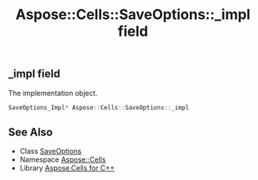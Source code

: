 ﻿---
title: Aspose::Cells::SaveOptions::_impl field
linktitle: _impl
second_title: Aspose.Cells for C++ API Reference
description: 'Aspose::Cells::SaveOptions::_impl field. The implementation object in C++.'
type: docs
weight: 2900
url: /cpp/aspose.cells/saveoptions/_impl/
---
## _impl field


The implementation object.

```cpp
SaveOptions_Impl* Aspose::Cells::SaveOptions::_impl
```

## See Also

* Class [SaveOptions](../)
* Namespace [Aspose::Cells](../../)
* Library [Aspose.Cells for C++](../../../)
